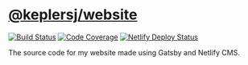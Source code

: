 # [@keplersj/website](https://keplersj.com/)

[![Build Status](https://travis-ci.org/keplersj/website.svg?branch=source)](https://travis-ci.org/keplersj/website)
[![Code Coverage](https://codecov.io/gh/keplersj/website/branch/source/graph/badge.svg)](https://codecov.io/gh/keplersj/website)
[![Netlify Deploy Status](https://api.netlify.com/api/v1/badges/85fda470-920b-4e2d-86a2-d9f39f58c04b/deploy-status)](https://app.netlify.com/sites/objective-fermi-569e00/deploys)

The source code for my website made using Gatsby and Netlify CMS.
